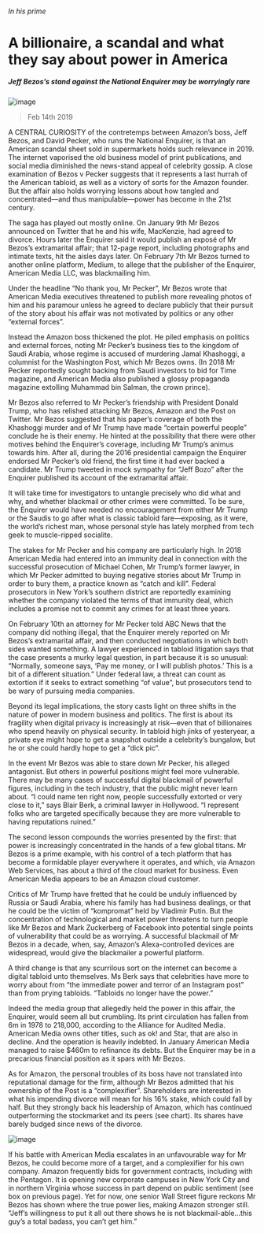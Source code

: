 ###### In his prime
# A billionaire, a scandal and what they say about power in America 
##### Jeff Bezos’s stand against the National Enquirer may be worryingly rare 
![image](images/20190216_wbp002.jpg) 
> Feb 14th 2019 
A  CENTRAL CURIOSITY of the contretemps between Amazon’s boss, Jeff Bezos, and David Pecker, who runs the National Enquirer, is that an American scandal sheet sold in supermarkets holds such relevance in 2019. The internet vaporised the old business model of print publications, and social media diminished the news-stand appeal of celebrity gossip. A close examination of Bezos v Pecker suggests that it represents a last hurrah of the American tabloid, as well as a victory of sorts for the Amazon founder. But the affair also holds worrying lessons about how tangled and concentrated—and thus manipulable—power has become in the 21st century. 
The saga has played out mostly online. On January 9th Mr Bezos announced on Twitter that he and his wife, MacKenzie, had agreed to divorce. Hours later the Enquirer said it would publish an exposé of Mr Bezos’s extramarital affair; that 12-page report, including photographs and intimate texts, hit the aisles days later. On February 7th Mr Bezos turned to another online platform, Medium, to allege that the publisher of the Enquirer, American Media LLC, was blackmailing him. 
Under the headline “No thank you, Mr Pecker”, Mr Bezos wrote that American Media executives threatened to publish more revealing photos of him and his paramour unless he agreed to declare publicly that their pursuit of the story about his affair was not motivated by politics or any other “external forces”. 
Instead the Amazon boss thickened the plot. He piled emphasis on politics and external forces, noting Mr Pecker’s business ties to the kingdom of Saudi Arabia, whose regime is accused of murdering Jamal Khashoggi, a columnist for the Washington Post, which Mr Bezos owns. (In 2018 Mr Pecker reportedly sought backing from Saudi investors to bid for Time magazine, and American Media also published a glossy propaganda magazine extolling Muhammad bin Salman, the crown prince). 
Mr Bezos also referred to Mr Pecker’s friendship with President Donald Trump, who has relished attacking Mr Bezos, Amazon and the Post on Twitter. Mr Bezos suggested that his paper’s coverage of both the Khashoggi murder and of Mr Trump have made “certain powerful people” conclude he is their enemy. He hinted at the possibility that there were other motives behind the Enquirer’s coverage, including Mr Trump’s animus towards him. After all, during the 2016 presidential campaign the Enquirer endorsed Mr Pecker’s old friend, the first time it had ever backed a candidate. Mr Trump tweeted in mock sympathy for “Jeff Bozo” after the Enquirer published its account of the extramarital affair. 
It will take time for investigators to untangle precisely who did what and why, and whether blackmail or other crimes were committed. To be sure, the Enquirer would have needed no encouragement from either Mr Trump or the Saudis to go after what is classic tabloid fare—exposing, as it were, the world’s richest man, whose personal style has lately morphed from tech geek to muscle-ripped socialite. 
The stakes for Mr Pecker and his company are particularly high. In 2018 American Media had entered into an immunity deal in connection with the successful prosecution of Michael Cohen, Mr Trump’s former lawyer, in which Mr Pecker admitted to buying negative stories about Mr Trump in order to bury them, a practice known as “catch and kill”. Federal prosecutors in New York’s southern district are reportedly examining whether the company violated the terms of that immunity deal, which includes a promise not to commit any crimes for at least three years. 
On February 10th an attorney for Mr Pecker told ABC News that the company did nothing illegal, that the Enquirer merely reported on Mr Bezos’s extramarital affair, and then conducted negotiations in which both sides wanted something. A lawyer experienced in tabloid litigation says that the case presents a murky legal question, in part because it is so unusual: “Normally, someone says, ‘Pay me money, or I will publish photos.’ This is a bit of a different situation.” Under federal law, a threat can count as extortion if it seeks to extract something “of value”, but prosecutors tend to be wary of pursuing media companies. 
Beyond its legal implications, the story casts light on three shifts in the nature of power in modern business and politics. The first is about its fragility when digital privacy is increasingly at risk—even that of billionaires who spend heavily on physical security. In tabloid high jinks of yesteryear, a private eye might hope to get a snapshot outside a celebrity’s bungalow, but he or she could hardly hope to get a “dick pic”. 
In the event Mr Bezos was able to stare down Mr Pecker, his alleged antagonist. But others in powerful positions might feel more vulnerable. There may be many cases of successful digital blackmail of powerful figures, including in the tech industry, that the public might never learn about. “I could name ten right now, people successfully extorted or very close to it,” says Blair Berk, a criminal lawyer in Hollywood. “I represent folks who are targeted specifically because they are more vulnerable to having reputations ruined.” 
The second lesson compounds the worries presented by the first: that power is increasingly concentrated in the hands of a few global titans. Mr Bezos is a prime example, with his control of a tech platform that has become a formidable player everywhere it operates, and which, via Amazon Web Services, has about a third of the cloud market for business. Even American Media appears to be an Amazon cloud customer. 
Critics of Mr Trump have fretted that he could be unduly influenced by Russia or Saudi Arabia, where his family has had business dealings, or that he could be the victim of “kompromat” held by Vladimir Putin. But the concentration of technological and market power threatens to turn people like Mr Bezos and Mark Zuckerberg of Facebook into potential single points of vulnerability that could be as worrying. A successful blackmail of Mr Bezos in a decade, when, say, Amazon’s Alexa-controlled devices are widespread, would give the blackmailer a powerful platform. 
A third change is that any scurrilous sort on the internet can become a digital tabloid unto themselves. Ms Berk says that celebrities have more to worry about from “the immediate power and terror of an Instagram post” than from prying tabloids. “Tabloids no longer have the power.” 
Indeed the media group that allegedly held the power in this affair, the Enquirer, would seem all but crumbling. Its print circulation has fallen from 6m in 1978 to 218,000, according to the Alliance for Audited Media. American Media owns other titles, such as  ok! and Star, that are also in decline. And the operation is heavily indebted. In January American Media managed to raise $460m to refinance its debts. But the Enquirer may be in a precarious financial position as it spars with Mr Bezos. 
As for Amazon, the personal troubles of its boss have not translated into reputational damage for the firm, although Mr Bezos admitted that his ownership of the Post is a “complexifier”. Shareholders are interested in what his impending divorce will mean for his 16% stake, which could fall by half. But they strongly back his leadership of Amazon, which has continued outperforming the stockmarket and its peers (see chart). Its shares have barely budged since news of the divorce. 
![image](images/20190216_wbc361.png) 
If his battle with American Media escalates in an unfavourable way for Mr Bezos, he could become more of a target, and a complexifier for his own company. Amazon frequently bids for government contracts, including with the Pentagon. It is opening new corporate campuses in New York City and in northern Virginia whose success in part depend on public sentiment (see box on previous page). Yet for now, one senior Wall Street figure reckons Mr Bezos has shown where the true power lies, making Amazon stronger still. “Jeff’s willingness to put it all out there shows he is not blackmail-able…this guy’s a total badass, you can’t get him.” 
